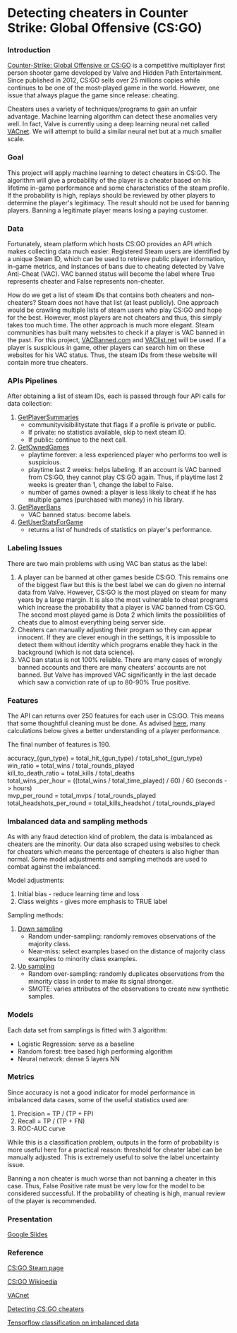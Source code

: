 # Detecting cheaters in Counter Strike: Global Offensive (CS:GO)

### Introduction

[Counter-Strike: Global Offensive or CS:GO](https://en.wikipedia.org/wiki/Counter-Strike:_Global_Offensive)
is a competitive multiplayer first
person shooter game developed by Valve and Hidden Path Entertainment. Since
published in 2012, CS:GO sells over 25 millions copies while continues to be
one of the most-played game in the world. However, one issue that always
plague the game since release: cheating.

Cheaters uses a variety of techniques/programs to gain an unfair advantage.
Machine learning algorithm can detect these anomalies very well. In fact,
Valve is currently using a deep learning neural net called [VACnet](https://www.pcgamer.com/vacnet-csgo/).
We will attempt to build a similar neural net but at a much smaller scale.

### Goal

This project will apply machine learning to detect cheaters in CS:GO. The algorithm
will give a probability of the player is a cheater based on his lifetime in-game
performance and some characteristics of the steam profile. If the probability
is high, replays should be reviewed by other players to determine the player's
legitimacy. The result should not be used for banning players. Banning a legitimate
player means losing a paying customer.

### Data

Fortunately, steam platform which hosts CS:GO provides an API which makes collecting data
much easier. Registered Steam users are identified by a unique Steam ID, 
which can be used to retrieve public player information, in-game metrics, 
and instances of bans due to cheating detected by Valve Anti-Cheat (VAC).
VAC banned status will become the label where True represents cheater and
False represents non-cheater.

How do we get a list of steam IDs that contains both cheaters and non-cheaters?
Steam does not have that list (at least publicly). One approach would be crawling
multiple lists of steam users who play CS:GO and hope for the best.
However, most players are not cheaters and thus, this simply takes too much
time.
The other approach is much more elegant. Steam communities has built many websites
to check if a player is VAC banned in the past. For this project, [VACBanned.com](http://www.vacbanned.com/)
and [VAClist.net](https://vaclist.net/) will be used. If a player is suspicious in game,
other players can search him on these websites for his VAC status. Thus, the steam IDs
from these website will contain more true cheaters.

### APIs Pipelines

After obtaining a list of steam IDs, each is passed through four API calls for data collection:
1. [GetPlayerSummaries](https://developer.valvesoftware.com/wiki/Steam_Web_API#GetPlayerSummaries_.28v0002.29)
    - communityvisibilitystate that flags if a profile is private or public.
    - If private: no statistics available, skip to next steam ID.
    - If public: continue to the next call.
2. [GetOwnedGames](https://developer.valvesoftware.com/wiki/Steam_Web_API#GetOwnedGames_.28v0001.29)
    - playtime forever: a less experienced player who performs too well
    is suspicious.
    - playtime last 2 weeks: helps labeling. If an account is VAC banned from CS:GO,
    they cannot play CS:GO again. Thus, if playtime last 2 weeks is greater than 1, change
    the label to False.
    - number of games owned: a player is less likely to cheat if he has multiple games (purchased
    with money) in his library.
3. [GetPlayerBans](https://developer.valvesoftware.com/wiki/Steam_Web_API#GetPlayerBans_.28v1.29)
    - VAC banned status: become labels.
4. [GetUserStatsForGame](https://developer.valvesoftware.com/wiki/Steam_Web_API#GetUserStatsForGame_.28v0002.29)
    - returns a list of hundreds of statistics on player's performance.

### Labeling Issues

There are two main problems with using VAC ban status as the label:
1. A player can be banned at other games beside CS:GO. This remains one of the biggest flaw
but this is the best label we can do given no internal data from Valve. However, CS:GO is the
most played on steam for many years by a large margin. It is also the most vulnerable to cheat programs
which increase the probability that a player is VAC banned from CS:GO. The second most played
game is Dota 2 which limits the possibilities of cheats due to almost everything being server side.
2. Cheaters can manually adjusting their program so they can appear innocent. If they are
clever enough in the settings, it is impossible to detect them without identity which programs
enable they hack in the background (which is not data science).
3. VAC ban status is not 100% reliable. There are many cases of wrongly banned accounts and
there are many cheaters' accounts are not banned. But Valve has improved VAC significantly
in the last decade which saw a conviction rate of up to 80-90% True positive.

### Features

The API can returns over 250 features for each user in CS:GO. This means that
some thoughtful cleaning must be done. As advised [here](https://nexosis.github.io/tutorials/detecting-cheaters-csgo), 
many calculations below gives a better understanding of a player performance.

The final number of features is 190.

accuracy_{gun_type} = total_hit_{gun_type} / total_shot_{gun_type}  
win_ratio = total_wins / total_rounds_played  
kill_to_death_ratio = total_kills / total_deaths  
total_wins_per_hour = ((total_wins / total_time_played) / 60) / 60 (seconds -> hours)  
mvp_per_round = total_mvps / total_rounds_played  
total_headshots_per_round = total_kills_headshot / total_rounds_played  

### Imbalanced data and sampling methods

As with any fraud detection kind of problem, the data is imbalanced as cheaters
are the minority. Our data also scraped using websites to check for cheaters 
which means the percentage of cheaters is also higher than normal. Some
model adjustments and sampling methods are used to combat against the imbalanced.

Model adjustments:
1. Initial bias - reduce learning time and loss
2. Class weights - gives more emphasis to TRUE label

Sampling methods:
1. [Down sampling](https://machinelearningmastery.com/undersampling-algorithms-for-imbalanced-classification/)
    - Random under-sampling: randomly removes observations of the majority class.
    - Near-miss: select examples based on the distance of majority class examples 
    to minority class examples.
2. [Up sampling](https://machinelearningmastery.com/random-oversampling-and-undersampling-for-imbalanced-classification/)
    - Random over-sampling: randomly duplicates observations from the minority class 
    in order to make its signal stronger.
    - SMOTE: varies attributes of the observations to create new synthetic samples.
    
### Models

Each data set from samplings is fitted with 3 algorithm:  
- Logistic Regression: serve as a baseline
- Random forest: tree based high performing algorithm
- Neural network: dense 5 layers NN

### Metrics

Since accuracy is not a good indicator for model performance in imbalanced
data cases, some of the useful statistics used are:
1. Precision = TP / (TP + FP)
2. Recall = TP / (TP + FN)
3. ROC-AUC curve

While this is a classification problem, outputs in the form of probability is more
useful here for a practical reason: threshold for cheater label can be manually adjusted.
This is extremely useful to solve the label uncertainty issue.

Banning a non cheater is much worse than not banning a cheater in this case.
Thus, False Positive rate must be very low for the model to be considered successful.
If the probability of cheating is high, manual review of the player is recommended.

### Presentation
[Google Slides](https://docs.google.com/presentation/d/1IS8PDUbVFyQcrpySkVtlC6HSJ1IKukvSSGL-e7rjlgc/edit?usp=sharing)

### Reference

[CS:GO Steam page](https://store.steampowered.com/app/730/CounterStrike_Global_Offensive/)

[CS:GO Wikipedia](https://en.wikipedia.org/wiki/Counter-Strike:_Global_Offensive)

[VACnet](https://www.pcgamer.com/vacnet-csgo/)

[Detecting CS:GO cheaters](https://nexosis.github.io/tutorials/detecting-cheaters-csgo)

[Tensorflow classification on imbalanced data](https://www.tensorflow.org/tutorials/structured_data/imbalanced_data#class_weights)
